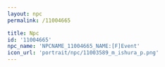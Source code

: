 ```yaml
---
layout: npc
permalink: /11004665

title: Npc
id: '11004665'
npc_name: 'NPCNAME_11004665_NAME:[F]Event'
icon_url: 'portrait/npc/11003589_m_ishura_p.png'
---
```

